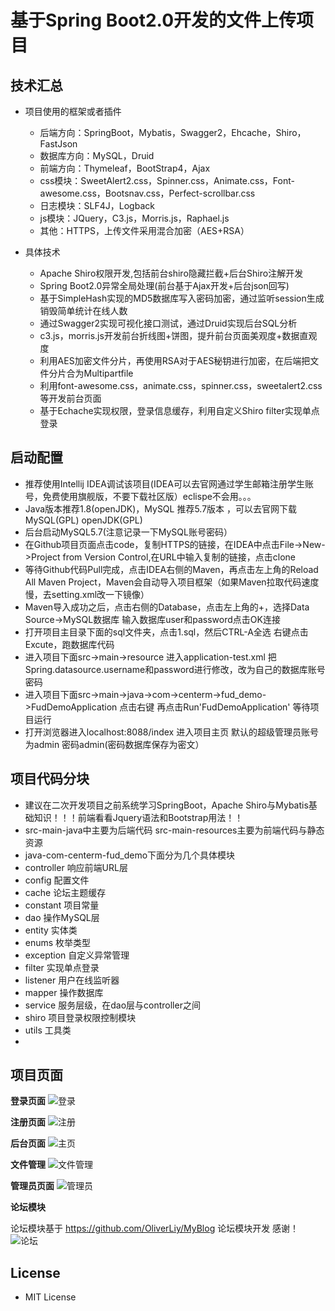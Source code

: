    # 基于Spring Boot2.0开发的文件上传项目
## 技术汇总

- 项目使用的框架或者插件
  - 后端方向：SpringBoot，Mybatis，Swagger2，Ehcache，Shiro，FastJson
  - 数据库方向：MySQL，Druid
  - 前端方向：Thymeleaf，BootStrap4，Ajax
  - css模块：SweetAlert2.css，Spinner.css，Animate.css，Font-awesome.css，Bootsnav.css，Perfect-scrollbar.css
  - 日志模块：SLF4J，Logback
  - js模块：JQuery，C3.js，Morris.js，Raphael.js
  - 其他：HTTPS，上传文件采用混合加密（AES+RSA）

- 具体技术
  - Apache Shiro权限开发,包括前台shiro隐藏拦截+后台Shiro注解开发
  - Spring Boot2.0异常全局处理(前台基于Ajax开发+后台json回写)
  - 基于SimpleHash实现的MD5数据库写入密码加密，通过监听session生成销毁简单统计在线人数
  - 通过Swagger2实现可视化接口测试，通过Druid实现后台SQL分析
  - c3.js，morris.js开发前台折线图+饼图，提升前台页面美观度+数据直观度
  - 利用AES加密文件分片，再使用RSA对于AES秘钥进行加密，在后端把文件分片合为Multipartfile
  - 利用font-awesome.css，animate.css，spinner.css，sweetalert2.css等开发前台页面
  - 基于Echache实现权限，登录信息缓存，利用自定义Shiro filter实现单点登录


## 启动配置
- 推荐使用Intellij IDEA调试该项目(IDEA可以去官网通过学生邮箱注册学生账号，免费使用旗舰版，不要下载社区版）eclispe不会用。。。
- Java版本推荐1.8(openJDK)，MySQL 推荐5.7版本 ，可以去官网下载 MySQL(GPL) openJDK(GPL) 
- 后台启动MySQL5.7(注意记录一下MySQL账号密码）
- 在Github项目页面点击code，复制HTTPS的链接，在IDEA中点击File->New->Project from Version Control,在URL中输入复制的链接，点击clone
- 等待Github代码Pull完成，点击IDEA右侧的Maven，再点击左上角的Reload All Maven Project，Maven会自动导入项目框架（如果Maven拉取代码速度慢，去setting.xml改一下镜像）
- Maven导入成功之后，点击右侧的Database，点击左上角的+，选择Data Source->MySQL数据库 输入数据库user和password点击OK连接
- 打开项目主目录下面的sql文件夹，点击1.sql，然后CTRL-A全选 右键点击Excute，跑数据库代码
- 进入项目下面src->main->resource 进入application-test.xml 把Spring.datasource.username和password进行修改，改为自己的数据库账号密码
- 进入项目下面src->main->java->com->centerm->fud_demo->FudDemoApplication 点击右键 再点击Run'FudDemoApplication' 等待项目运行
- 打开浏览器进入localhost:8088/index 进入项目主页 默认的超级管理员账号为admin 密码admin(密码数据库保存为密文）

## 项目代码分块
- 建议在二次开发项目之前系统学习SpringBoot，Apache Shiro与Mybatis基础知识！！！前端看看Jquery语法和Bootstrap用法！！
- src-main-java中主要为后端代码 src-main-resources主要为前端代码与静态资源
- java-com-centerm-fud_demo下面分为几个具体模块
 - controller 响应前端URL层
 - config 配置文件
 - cache 论坛主题缓存
 - constant 项目常量
 - dao 操作MySQL层
 - entity 实体类
 - enums 枚举类型
 - exception 自定义异常管理
 - filter 实现单点登录
 - listener 用户在线监听器
 - mapper 操作数据库
 - service 服务层级，在dao层与controller之间
 - shiro 项目登录权限控制模块
 - utils 工具类
-  


## 项目页面

**登录页面**
![登录](https://github.com/ouyangyi1998/MyPostPicture/blob/master/picture/%E6%88%AA%E5%B1%8F2021-04-02%2017.51.58.png)

**注册页面**
![注册](https://github.com/ouyangyi1998/MyPostPicture/blob/master/picture/%E6%88%AA%E5%B1%8F2021-04-02%2018.13.51.png)

**后台页面**
![主页](https://github.com/ouyangyi1998/MyPostPicture/blob/master/picture/%E6%88%AA%E5%B1%8F2021-04-02%2018.25.10.png)

**文件管理**
![文件管理](https://github.com/ouyangyi1998/MyPostPicture/blob/master/picture/%E6%88%AA%E5%B1%8F2021-04-03%2020.09.51.png)

**管理员页面**
![管理员](https://github.com/ouyangyi1998/MyPostPicture/blob/master/picture/%E6%88%AA%E5%B1%8F2021-04-02%2018.58.03.png)

**论坛模块**

论坛模块基于 https://github.com/OliverLiy/MyBlog 论坛模块开发 感谢！
![论坛](https://github.com/ouyangyi1998/MyPostPicture/blob/master/picture/%E6%88%AA%E5%B1%8F2021-04-03%2011.31.47.png)

## License

 - MIT License 



